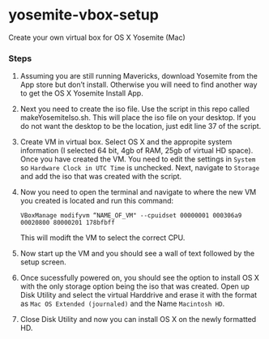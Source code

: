 yosemite-vbox-setup
===================
Create your own virtual box for OS X Yosemite (Mac)

### Steps

1. Assuming you are still running Mavericks, download Yosemite from
   the App store but don’t install. Otherwise you will need to find
   another way to get the OS X Yosemite Install App.

2. Next you need to create the iso file. Use the script in this repo
   called makeYosemiteIso.sh. This will place the iso file on your
   desktop. If you do not want the desktop to be the location, just edit
   line 37 of the script.

3. Create VM in virtual box. Select OS X and the appropite system
   information (I selected 64 bit, 4gb of RAM, 25gb of virtual HD space).
   Once you have created the VM. You need to edit the settings in `System`
   so `Hardware Clock in UTC Time` is unchecked. Next, navigate to
   `Storage` and add the iso that was created with the script.

4. Now you need to open the terminal and navigate to where the new VM you created is located
   and run this command:
   ```
   VBoxManage modifyvm “NAME_OF_VM" --cpuidset 00000001 000306a9 00020800 80000201 178bfbff
   ```
   This will modift the VM to select the correct CPU.

5. Now start up the VM and you should see a wall of text followed by the
   setup screen.

6. Once sucessfully powered on, you should see the option to install OS
   X with the only storage option being the iso that was created. Open up
   Disk Utility and select the virtual Harddrive and erase it with the
   format as `Mac OS Extended (journaled)` and the Name `Macintosh HD`.

7. Close Disk Utility and now you can install OS X on the newly
   formatted HD.
